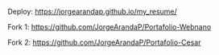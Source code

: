 Deploy: https://jorgearandap.github.io/my_resume/

Fork 1: https://github.com/JorgeArandaP/Portafolio-Webnano

Fork 2: https://github.com/JorgeArandaP/Portafolio-Cesar